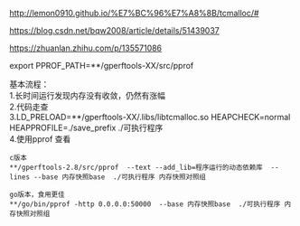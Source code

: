 http://lemon0910.github.io/%E7%BC%96%E7%A8%8B/tcmalloc/#


https://blog.csdn.net/bqw2008/article/details/51439037


https://zhuanlan.zhihu.com/p/135571086


export PPROF_PATH=\*\*/gperftools-XX/src/pprof   
   



基本流程：  
1.长时间运行发现内存没有收敛，仍然有涨幅  
2.代码走查  
3.LD_PRELOAD=\*\*/gperftools-XX/.libs/libtcmalloc.so HEAPCHECK=normal  HEAPPROFILE=./save_prefix ./可执行程序     
4.使用pprof 查看  

    c版本  
    **/gperftools-2.8/src/pprof  --text --add_lib=程序运行的动态依赖库  --lines --base 内存快照base  ./可执行程序 内存快照对照组
    
    go版本，食用更佳  
    **/go/bin/pprof -http 0.0.0.0:50000  --base 内存快照base  ./可执行程序 内存快照对照组   
    
    
